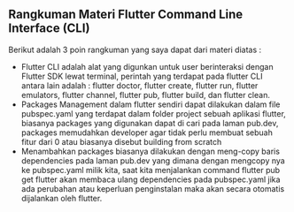 ## Rangkuman Materi Flutter Command Line Interface (CLI)
Berikut adalah 3 poin rangkuman yang saya dapat dari materi diatas :
- Flutter CLI adalah alat yang digunkan untuk user berinteraksi dengan Flutter SDK lewat terminal, perintah yang terdapat pada flutter CLI antara lain adalah : flutter doctor, flutter create, flutter run, flutter emulators, flutter channel, flutter pub, flutter build, dan flutter clean.
- Packages Management dalam flutter sendiri dapat dilakukan dalam file pubspec.yaml yang terdapat dalam folder project sebuah aplikasi flutter, biasanya packages yang digunakan dapat di cari pada laman pub.dev, packages memudahkan developer agar tidak perlu membuat sebuah fitur dari 0 atau biasanya disebut building from scratch
- Menambahkan packages biasanya dilakukan dengan meng-copy baris dependencies pada laman pub.dev yang dimana dengan mengcopy nya ke pubspec.yaml milik kita, saat kita menjalankan command flutter pub get flutter akan membaca ulang dependencies pada pubspec.yaml jika ada perubahan atau keperluan penginstalan maka akan secara otomatis dijalankan oleh flutter.